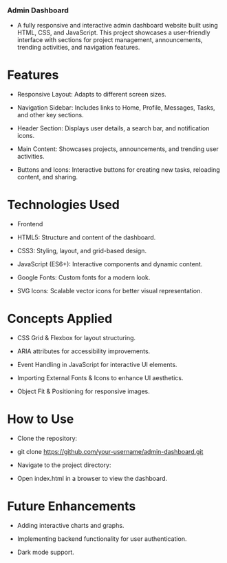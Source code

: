 ### Admin Dashboard

- A fully responsive and interactive admin dashboard website built using HTML, CSS, and JavaScript. This project showcases a user-friendly interface with sections for project management, announcements, trending activities, and navigation features.

# Features

- Responsive Layout: Adapts to different screen sizes.

- Navigation Sidebar: Includes links to Home, Profile, Messages, Tasks, and other key sections.

- Header Section: Displays user details, a search bar, and notification icons.

- Main Content: Showcases projects, announcements, and trending user activities.

- Buttons and Icons: Interactive buttons for creating new tasks, reloading content, and sharing.

# Technologies Used

- Frontend

- HTML5: Structure and content of the dashboard.

- CSS3: Styling, layout, and grid-based design.

- JavaScript (ES6+): Interactive components and dynamic content.

- Google Fonts: Custom fonts for a modern look.

- SVG Icons: Scalable vector icons for better visual representation.

# Concepts Applied

- CSS Grid & Flexbox for layout structuring.

- ARIA attributes for accessibility improvements.

- Event Handling in JavaScript for interactive UI elements.

- Importing External Fonts & Icons to enhance UI aesthetics.

- Object Fit & Positioning for responsive images.

# How to Use

- Clone the repository:

- git clone https://github.com/your-username/admin-dashboard.git

- Navigate to the project directory:

- Open index.html in a browser to view the dashboard.

# Future Enhancements

- Adding interactive charts and graphs.

- Implementing backend functionality for user authentication.

- Dark mode support.
